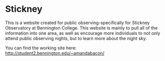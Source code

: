 # Stickney
This is a website created for public observing-specifically for Stickney Observatory at Bennington College.
This website is mainly to pull all of the information into one area,
as well as encourage more individuals to not only attend public observing nights,
but to learn more about the night sky.

You can find the working site here: http://student2.bennington.edu/~amandabacon/
